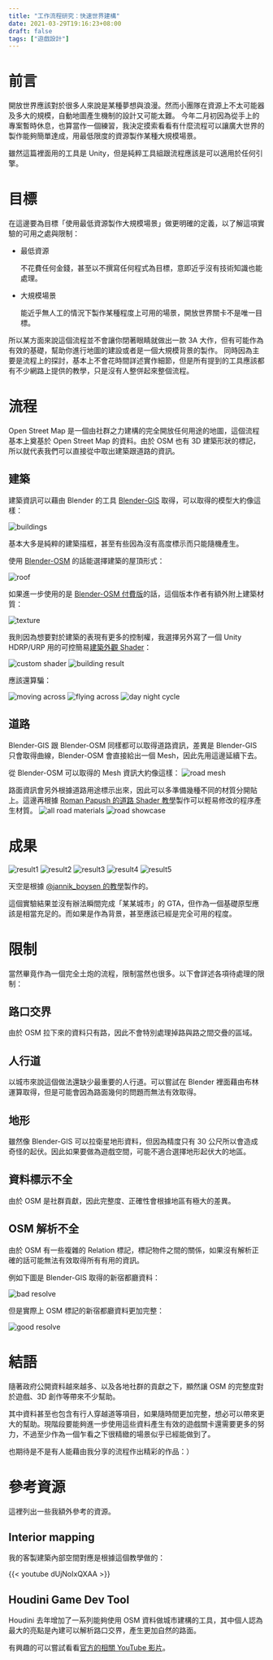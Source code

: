 ```yaml
---
title: "工作流程研究：快速世界建構"
date: 2021-03-29T19:16:23+08:00
draft: false
tags: ["遊戲設計"]
---
```




# 前言
開放世界應該對於很多人來說是某種夢想與浪漫。然而小團隊在資源上不太可能器及多大的規模，自動地圖產生機制的設計又可能太難。
今年二月初因為從手上的專案暫時休息，也算當作一個練習，我決定摸索看看有什麼流程可以讓廣大世界的製作能夠簡單達成，用最低限度的資源製作某種大規模場景。

雖然這篇裡面用的工具是 Unity，但是純粹工具組跟流程應該是可以適用於任何引擎。

# 目標
在這邊要為目標「使用最低資源製作大規模場景」做更明確的定義，以了解這項實驗的可用之處與限制：
- 最低資源

    不花費任何金錢，甚至以不撰寫任何程式為目標，意即近乎沒有技術知識也能處理。
- 大規模場景

    能近乎無人工的情況下製作某種程度上可用的場景，開放世界關卡不是唯一目標。

所以某方面來說這個流程並不會讓你閉著眼睛就做出一款 3A 大作，但有可能作為有效的基礎，幫助你進行地圖的建設或者是一個大規模背景的製作。
同時因為主要是流程上的探討，基本上不會花時間詳述實作細節，但是所有提到的工具應該都有不少網路上提供的教學，只是沒有人整併起來整個流程。

# 流程

Open Street Map 是一個由社群之力建構的完全開放任何用途的地圖，這個流程基本上奠基於 Open Street Map 的資料。由於 OSM 也有 3D 建築形狀的標記，所以就代表我們可以直接從中取出建築跟道路的資訊。

## 建築

建築資訊可以藉由 Blender 的工具 [Blender-GIS](https://github.com/domlysz/BlenderGIS) 取得，可以取得的模型大約像這樣：

![buildings](/images/posts/game-design/0003/1.png)

基本大多是純粹的建築描框，甚至有些因為沒有高度標示而只能隨機產生。

使用 [Blender-OSM](https://gumroad.com/l/blender-osm) 的話能選擇建築的屋頂形式：

![roof](/images/posts/game-design/0003/2.png)

如果進一步使用的是 [Blender-OSM 付費版](https://gumroad.com/l/blosm)的話，這個版本作者有額外附上建築材質：

![texture](/images/posts/game-design/0003/3.png)

我則因為想要對於建築的表現有更多的控制權，我選擇另外寫了一個 Unity HDRP/URP 用的可控簡易[建築外觀 Shader](https://github.com/dklassic/Unity-Simple-Building-Triplanar-Shader)：

![custom shader](/images/posts/game-design/0003/4.jpg)
![building result](/images/posts/game-design/0003/5.png)

應該還算騙：

![moving across](/images/posts/game-design/0003/6.gif)
![flying across](/images/posts/game-design/0003/7.gif)
![day night cycle](/images/posts/game-design/0003/8.gif)

## 道路
Blender-GIS 跟 Blender-OSM 同樣都可以取得道路資訊，差異是 Blender-GIS 只會取得曲線，Blender-OSM 會直接給出一個 Mesh，因此先用這邊延續下去。

從 Blender-OSM 可以取得的 Mesh 資訊大約像這樣：
![road mesh](/images/posts/game-design/0003/9.png)

路面資訊會另外根據道路用途標示出來，因此可以多準備幾種不同的材質分開貼上。這邊再根據 [Roman Papush 的道路 Shader 教學](https://youtu.be/vhrIEcVSI5M)製作可以輕易修改的程序產生材質。
![all road materials](/images/posts/game-design/0003/10.png)
![road showcase](/images/posts/game-design/0003/11.png)



# 成果
![result1](/images/posts/game-design/0003/12.png)
![result2](/images/posts/game-design/0003/13.png)
![result3](/images/posts/game-design/0003/14.png)
![result4](/images/posts/game-design/0003/15.png)
![result5](/images/posts/game-design/0003/16.png)

天空是根據 [@jannik_boysen 的教學](https://medium.com/@jannik_boysen/procedural-skybox-shader-137f6b0cb77c)製作的。

這個實驗結果並沒有辦法瞬間完成「某某城市」的 GTA，但作為一個基礎原型應該是相當充足的。而如果是作為背景，甚至應該已經是完全可用的程度。


# 限制

當然畢竟作為一個完全土炮的流程，限制當然也很多。以下會詳述各項待處理的限制：

## 路口交界

由於 OSM 拉下來的資料只有路，因此不會特別處理掉路與路之間交疊的區域。

## 人行道

以城市來說這個做法還缺少最重要的人行道。可以嘗試在 Blender 裡面藉由布林運算取得，但是可能會因為路面幾何的問題而無法有效取得。

## 地形

雖然像 Blender-GIS 可以拉衛星地形資料，但因為精度只有 30 公尺所以會造成奇怪的起伏。因此如果要做為遊戲空間，可能不適合選擇地形起伏大的地區。

## 資料標示不全

由於 OSM 是社群貢獻，因此完整度、正確性會根據地區有極大的差異。

## OSM 解析不全

由於 OSM 有一些複雜的 Relation 標記，標記物件之間的關係，如果沒有解析正確的話可能無法有效取得所有有用的資訊。

例如下圖是 Blender-GIS 取得的新宿都廳資料：

![bad resolve](/images/posts/game-design/0003/17.png)

但是實際上 OSM 標記的新宿都廳資料更加完整：

![good resolve](/images/posts/game-design/0003/18.png)

# 結語
隨著政府公開資料越來越多、以及各地社群的貢獻之下，顯然讓 OSM 的完整度對於遊戲、3D 創作等帶來不少幫助。

其中資料甚至也包含有行人穿越道等項目，如果隨時間更加完整，想必可以帶來更大的幫助。現階段要能夠進一步使用這些資料產生有效的遊戲關卡還需要更多的努力，不過至少作為一個乍看之下很精緻的場景似乎已經能做到了。

也期待是不是有人能藉由我分享的流程作出精彩的作品：）

# 參考資源

這裡列出一些我額外參考的資源。

## Interior mapping

我的客製建築內部空間對應是根據這個教學做的：

{{< youtube dUjNoIxQXAA >}}

## Houdini Game Dev Tool

Houdini 去年增加了一系列能夠使用 OSM 資料做城市建構的工具，其中個人認為最大的亮點是內建可以解析路口交界，產生更加自然的路面。

有興趣的可以嘗試看看[官方的相關 YouTube 影片](https://youtube.com/playlist?list=PLXNFA1EysfYkFzKS--S3_3393X2z1F_e0)。